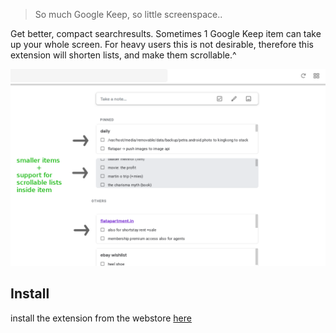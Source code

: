 > So much Google Keep, so little screenspace..

Get better, compact searchresults. Sometimes 1 Google Keep item can take up your whole screen. For heavy users this is not desirable, therefore this extension will shorten lists, and make them scrollable.^

<img src="images/screenshot_1280x800.png"/>

## Install 

install the extension from the webstore [here](https://chrome.google.com/webstore/detail/dgbcjiojopogocbdopedhijdnkglbang)

